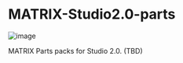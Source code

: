 # MATRIX-Studio2.0-parts
![image](https://github.com/user-attachments/assets/99875f52-23ba-4c0c-a623-09b96a7d32b0)

MATRIX Parts packs for Studio 2.0. (TBD)
